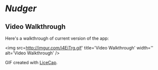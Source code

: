 # *Nudger*
## Video Walkthrough 

Here's a walkthrough of current version of the app:

<img src=http://imgur.com/i4EiTrg.gif' title='Video Walkthrough' width='' alt='Video Walkthrough' />

GIF created with [LiceCap](http://www.cockos.com/licecap/).

